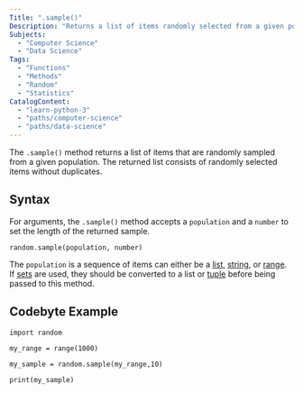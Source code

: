```yaml
---
Title: ".sample()"
Description: "Returns a list of items randomly selected from a given population."
Subjects:
  - "Computer Science"
  - "Data Science"
Tags:
  - "Functions"
  - "Methods"
  - "Random"
  - "Statistics"
CatalogContent:
  - "learn-python-3"
  - "paths/computer-science"
  - "paths/data-science"
---
```


The `.sample()` method returns a list of items that are randomly sampled from a given population. The returned list consists of randomly selected items without duplicates.

## Syntax

For arguments, the `.sample()` method accepts a `population` and a `number` to set the length of the returned sample.

```pseudo
random.sample(population, number)
```

The `population` is a sequence of items can either be a [list](https://www.codecademy.com/resources/docs/python/lists), [string](https://www.codecademy.com/resources/docs/python/strings), or [range](https://www.codecademy.com/resources/docs/python/built-in-functions/range). If [sets](https://www.codecademy.com/resources/docs/python/sets) are used, they should be converted to a list or [tuple](https://www.codecademy.com/resources/docs/python/tuples) before being passed to this method.

## Codebyte Example

```codebyte/python
import random

my_range = range(1000)

my_sample = random.sample(my_range,10)

print(my_sample)
```
